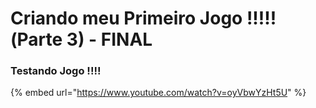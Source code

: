 # Criando meu Primeiro Jogo !!!!!\(Parte 3\) - FINAL

### Testando Jogo !!!! 

{% embed url="https://www.youtube.com/watch?v=oyVbwYzHt5U" %}









